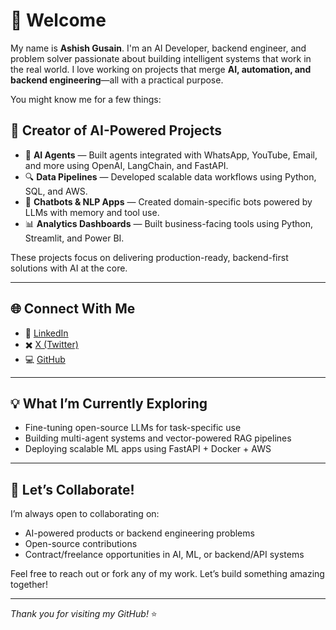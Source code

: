 # 👋 Welcome

My name is **Ashish Gusain**. I'm an AI Developer, backend engineer, and problem solver passionate about building intelligent systems that work in the real world. I love working on projects that merge **AI, automation, and backend engineering**—all with a practical purpose.

You might know me for a few things:

## 🚀 Creator of AI-Powered Projects

* 🧠 **AI Agents** — Built agents integrated with WhatsApp, YouTube, Email, and more using OpenAI, LangChain, and FastAPI.
* 🔍 **Data Pipelines** — Developed scalable data workflows using Python, SQL, and AWS.
* 🤖 **Chatbots & NLP Apps** — Created domain-specific bots powered by LLMs with memory and tool use.
* 📊 **Analytics Dashboards** — Built business-facing tools using Python, Streamlit, and Power BI.

These projects focus on delivering production-ready, backend-first solutions with AI at the core.

---

## 🌐 Connect With Me

* 🔗 [LinkedIn](https://www.linkedin.com/in/ashish-gusain-aa279a280/)
* ✖️ [X (Twitter)](https://x.com/2001agusain)
* 💻 [GitHub](https://github.com/agusain2001)

---

## 💡 What I’m Currently Exploring

* Fine-tuning open-source LLMs for task-specific use
* Building multi-agent systems and vector-powered RAG pipelines
* Deploying scalable ML apps using FastAPI + Docker + AWS

---

## 💬 Let’s Collaborate!

I’m always open to collaborating on:

* AI-powered products or backend engineering problems
* Open-source contributions
* Contract/freelance opportunities in AI, ML, or backend/API systems

Feel free to reach out or fork any of my work. Let’s build something amazing together!

---

*Thank you for visiting my GitHub!* ⭐
